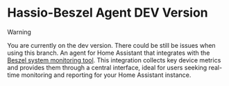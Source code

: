 # Hassio-Beszel Agent DEV Version

> [!WARNING]  
> You are currently on the dev version. There could be still be issues when using this branch.
An agent for Home Assistant that integrates with the [Beszel system monitoring tool](https://github.com/henrygd/beszel). This integration collects key device metrics and provides them through a central interface, ideal for users seeking real-time monitoring and reporting for your Home Assistant instance.